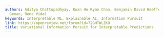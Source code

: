 ```yaml
---
authors: Aditya Chattopadhyay, Kwan Ho Ryan Chan, Benjamin David Haeffele, Donald
  Geman, Rene Vidal
keywords: Interpretable ML, Explainable AI, Information Pursuit
link: https://openreview.net/forum?id=72GHTWLZKO
title: Variational Information Pursuit for Interpretable Predictions
---
```

